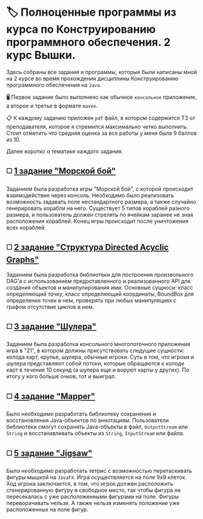 # :label: Полноценные программы из курса по Конструированию программного обеспечения. 2 курс Вышки.
Здесь собраны все задания и программы, которые были написаны мной на 2 курсе во время прохождения дисциплины Конструированию программного обеспечения на `Java`. 

:desktop_computer: Первое задание было выполнено как обычное `консольное` приложение, а второе и третье в формате `maven`.

:clipboard: К каждому заданию приложен `pdf` файл, в котором содержится ТЗ от преподавателя, которое я стремился максимально четко выполнить. Стоит отметить что средняя оценка за все работы у меня была 9 баллов из 10.

Далее коротко о тематике каждого задания.

## :white_medium_square: [1 задание "Морской бой"](/Koltunov_Kirill_207_HW1)

Заданием была разработка игры "Морской бой", с которой происходит взаимодействие через консоль. Необходимо было реализовать возможность задавать поле нестандартного размера, а также случайно генерировать корабли на него. Существует 5 типов кораблей разного размера, и пользователь должен стрелять по ячейкам заранее не зная расположения кораблей. Конец игры происходит после уничтожения всех кораблей.

## :white_medium_square: [2 задание "Структура Directed Acyclic Graphs"](/Koltunov_Kirill_207_HW2)

Заданием была разработка библиотеки для построения произвольного DAG'a с использованием предоставленного и реализованного API для создания объектов и манипулирования ими. Основные сущноси: класс определяющий точку, класс определяющий координаты, BoundBox для определения точек в нем, проверять при любых манипуляциях с графом отсутствие циклов в нем. 

## :white_medium_square: [3 задание "Шулера"](/Koltunov_Kirill_207_HW3)

Заданием была разработка консольного многопоточного приложения игра в "21", в котором должны присутствовать следущие сущности: колода карт, крупье, шулера, обычные игроки. Суть в том, что игроки и шулера представляют собой потоки, которые обращаются к колоде карт в течение 10 секунд (а шулера еще и воруют карты у других). По итогу у кого больше очков, тот и выиграл.

## :white_medium_square: [4 задание "Mapper"](/Koltunov_Kirill_207_HW4)

Было необходимо разработать библиотеку сохранения и восстановления Java-объектов по аннотациям. Пользователи библиотеки смогут сохранять Java-объекты в файл, `OutputStream` или `String` и восстанавливать объекты из `String`, `InputStream` или файла.

## :white_medium_square: [5 задание "Jigsaw"](/Koltunov_Kirill_207_HW5)

Было необходимо разработать тетрис с возможностью перетаскивать фигуры мышкой на `JavaFX`. Игра осуществляется на поле 9x9 клеток. Ход игрока заключается, в том, что игрок должен расположить сгенерированную фигуру в свободное место, так чтобы фигура не пересекалась с уже расположенными фигурами на поле. Фигуры переворачивать нельзя. А также нельзя изменять положение уже расположенных на поле фигур.
